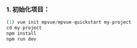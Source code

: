 ### 1. 初始化项目：
``` python
(1) vue init mpvue/mpvue-quickstart my-project
cd my-project
npm install
npm run dev

```